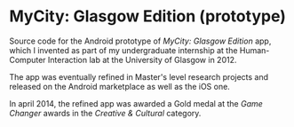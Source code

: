 # MyCity: Glasgow Edition (prototype)

Source code for the Android prototype of _MyCity: Glasgow Edition_ app, which I invented as part of my undergraduate internship at the Human-Computer Interaction lab at the University of Glasgow in 2012.

The app was eventually refined in Master's level research projects and released on the Android marketplace as well as the iOS one.

In april 2014, the refined app was awarded a Gold medal at the _Game Changer_ awards in the _Creative & Cultural_ category.

